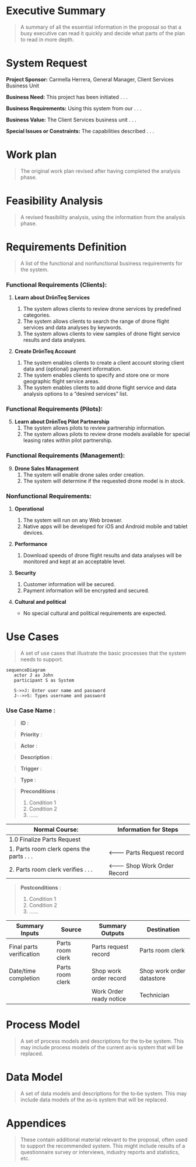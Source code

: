 
# Executive Summary
> A summary of all the essential information in the proposal so that a busy executive can read it quickly and decide what parts of the plan to read in more depth.

# System Request

**Project Sponsor:** Carmella Herrera, General Manager, Client Services Business Unit

**Business Need:** This project has been initiated . . .

**Business Requirements:** Using this system from our . . .

**Business Value:** The Client Services business unit . . .

**Special Issues or Constraints:** The capabilities described . . .

# Work plan
> The original work plan revised after having completed the analysis phase.

# Feasibility Analysis
> A revised feasibility analysis, using the information from the analysis phase.

# Requirements Definition
> A list of the functional and nonfunctional business requirements for the system.

### Functional Requirements (Clients):

1. **Learn about DrōnTeq Services**
   1. The system allows clients to review drone services by predefined categories.
   2. The system allows clients to search the range of drone flight services and data analyses by keywords.
   3. The system allows clients to view samples of drone flight service results and data analyses.

2. **Create DrōnTeq Account**
   1. The system enables clients to create a client account storing client data and (optional) payment information.
   2. The system enables clients to specify and store one or more geographic flight service areas.
   3. The system enables clients to add drone flight service and data analysis options to a “desired services” list.

### Functional Requirements (Pilots):

5. **Learn about DrōnTeq Pilot Partnership**
   1. The system allows pilots to review partnership information.
   2. The system allows pilots to review drone models available for special leasing rates within pilot partnership.
  
### Functional Requirements (Management):

9. **Drone Sales Management**
   1. The system will enable drone sales order creation.
   2.  The system will determine if the requested drone model is in stock.

### Nonfunctional Requirements:

1. **Operational**
   1. The system will run on any Web browser.
   2. Native apps will be developed for iOS and Android mobile and tablet devices.

2. **Performance**
   1. Download speeds of drone flight results and data analyses will be monitored and kept at an acceptable level.

3. **Security**
   1. Customer information will be secured.
   2. Payment information will be encrypted and secured.

4. **Cultural and political**
   - No special cultural and political requirements are expected.

# Use Cases
> A set of use cases that illustrate the basic processes that the system needs to support.

```mermaid
sequenceDiagram
   actor J as John
   participant S as System

   S->>J: Enter user name and password
   J-->>S: Types username and password

```


### Use Case Name : 

> __ID__ :

> __Priority__ :

> __Actor__ :

> __Description__ :

> __Trigger__ :

> __Type__ :

> __Preconditions__ :
>   1. Condition 1
>   2. Condition 2
>   3. ......

| Normal Course: | Information for Steps |
|---|---|
|1.0 Finalize Parts Request||
|1. Parts room clerk opens the parts . . . | <--- Parts Request record  |
|2. Parts room clerk verifies . . . |<--- Shop Work Order Record|

> __Postconditions__ :
>   1. Condition 1
>   2. Condition 2
>   3. ......

|Summary Inputs|Source|Summary Outputs| Destination|
|---|---|---|---|
|Final parts verification|Parts room clerk|Parts request record|Parts room clerk|
|Date/time completion|Parts room clerk|Shop work order record|Shop work order datastore|
|||Work Order ready notice|Technician|
 

# Process Model
> A set of process models and descriptions for the to‐be system. This may include process models of the current as‐is system that will be replaced.

# Data Model
> A set of data models and descriptions for the to‐be system. This may include data models of the as‐is system that will be replaced.

# Appendices
> These contain additional material relevant to the proposal, often used to support the recommended system. This might include results of a questionnaire survey or interviews, industry reports and statistics, etc.